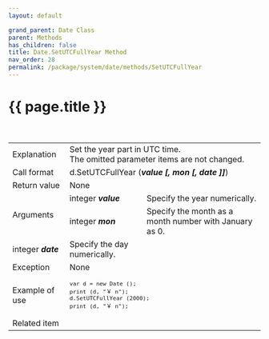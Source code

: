 ```yaml
---
layout: default

grand_parent: Date Class
parent: Methods
has_children: false
title: Date.SetUTCFullYear Method
nav_order: 28
permalink: /package/system/date/methods/SetUTCFullYear
---
```

# {{ page.title }}


<table>
  <tr>
    <td>Explanation</td>
    <td colspan="2">Set the year part in UTC time.<br>The omitted parameter items are not changed.</td>
  </tr>
 　<tr>
    <td>Call format</td>
    <td colspan="2">d.SetUTCFullYear  (<b><i>value [, mon [, date ]]</i></b>)</td>
  </tr>
  <tr>
    <td>Return value</td>
    <td colspan="2">None</td>
  </tr>  
  <tr>
    <td rowspan="2">Arguments</td>
    <td>integer  <b><i>value</i></b></td>
    <td>Specify the year numerically.</td>
  </tr>
    <tr>
    <td>integer  <b><i>mon</i></b></td>
    <td>Specify the month as a month number with January as 0.</td>
  </tr>
    <tr>
    <td>integer  <b><i>date</i></b></td>
    <td>Specify the day numerically.</td>
  </tr>
  <tr>
    <td>Exception</td>
    <td colspan="2">None</td>
  </tr>
  <tr>
    <td>Example of use</td>
    <td colspan="2"><code><pre>var d = new Date ();
print (d, "￥ n");
d.SetUTCFullYear (2000);
print (d, "￥ n");</pre></code></td>
  </tr>
  <tr>
    <td>Related item</td>
    <td colspan="2"></td>
  </tr>
</table>